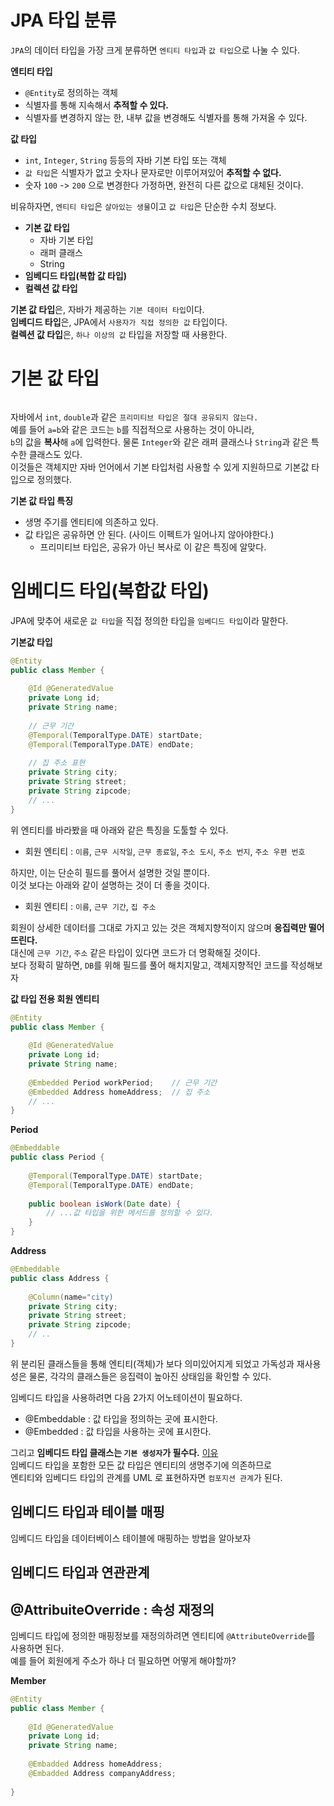 # JPA 타입 분류
`JPA`의 데이터 타입을 가장 크게 분류하면 `엔티티 타입`과 `값 타입`으로 나눌 수 있다.     

**엔티티 타입**
* `@Entity`로 정의하는 객체         
* 식별자를 통해 지속해서 **추적할 수 있다.**
* 식별자를 변경하지 않는 한, 내부 값을 변경해도 식별자를 통해 가져올 수 있다.
      
**값 타입**    
* `int`, `Integer`, `String` 등등의 자바 기본 타입 또는 객체            
* `값 타입`은 식별자가 없고 숫자나 문자로만 이루어져있어 **추적할 수 없다.**               
* 숫자 `100` -> `200` 으로 변경한다 가정하면, 완전히 다른 값으로 대체된 것이다.      
   
비유하자면, `엔티티 타입`은 `살아있는 생물`이고 `값 타입`은 단순한 수치 정보다.   
     
* **기본 값 타입**   
  * 자바 기본 타입
  * 래퍼 클래스
  * String
* **임베디드 타입(복합 값 타입)**  
* **컬렉션 값 타입**    
  
**기본 값 타입**은, 자바가 제공하는 `기본 데이터 타입`이다.      
**임베디드 타입**은, JPA에서 `사용자가 직접 정의한 값` 타입이다.     
**컬렉션 값 타입**은, `하나 이상의 값` 타입을 저장할 때 사용한다.     
   
# 기본 값 타입   

```java
```

자바에서 `int`, `double`과 같은 `프리미티브 타입은 절대 공유되지 않는다.`        
예를 들어 `a=b`와 같은 코드는 `b`를 직접적으로 사용하는 것이 아니라,        
`b`의 값을 **복사**해 `a`에 입력한다. 물론 `Integer`와 같은 래퍼 클래스나 `String`과 같은 특수한 클래스도 있다.      
이것들은 객체지만 자바 언어에서 기본 타입처럼 사용할 수 있게 지원하므로 기본값 타입으로 정의했다.       
     
**기본 값 타입 특징**      
* 생명 주기를 엔티티에 의존하고 있다.       
* 값 타입은 공유하면 안 된다. (사이드 이펙트가 일어나지 않아야한다.)     
    * 프리미티브 타입은, 공유가 아닌 복사로 이 같은 특징에 알맞다.         
     
       
# 임베디드 타입(복합값 타입)     
JPA에 맞추어 새로운 `값 타입`을 직접 정의한 타입을 `임베디드 타입`이라 말한다.         
    
**기본값 타입**
```java
@Entity
public class Member {
    
    @Id @GeneratedValue
    private Long id;
    private String name;
    
    // 근무 기간
    @Temporal(TemporalType.DATE) startDate;
    @Temporal(TemporalType.DATE) endDate;
    
    // 집 주소 표현
    private String city;
    private String street;
    private String zipcode;
    // ...
}
```
위 엔티티를 바라봤을 때 아래와 같은 특징을 도툴할 수 있다.   

* 회원 엔티티 : `이름`, `근무 시작일`, `근무 종료일`, `주소 도시`, `주소 번지`, `주소 우편 번호`    

하지만, 이는 단순히 필드를 풀어서 설명한 것일 뿐이다.    
이것 보다는 아래와 같이 설명하는 것이 더 좋을 것이다.   

* 회원 엔티티 : `이름`, `근무 기간`, `집 주소`   

회원이 상세한 데이터를 그대로 가지고 있는 것은 객체지향적이지 않으며 **응집력만 떨어뜨린다.**   
대신에 `근무 기간`, `주소` 같은 타입이 있다면 코드가 더 명확해질 것이다.       
보다 정확히 말하면, `DB`를 위해 필드를 풀어 해치지말고, 객체지향적인 코드를 작성해보자       

**값 타입 전용 회원 엔티티**
```java
@Entity
public class Member {
    
    @Id @GeneratedValue
    private Long id;
    private String name;
    
    @Embedded Period workPeriod;    // 근무 기간 
    @Embedded Address homeAddress;  // 집 주소  
    // ...
}
```
**Period**
```java
@Embeddable
public class Period {
    
    @Temporal(TemporalType.DATE) startDate;
    @Temporal(TemporalType.DATE) endDate;
    
    public boolean isWork(Date date) {
        // ...값 타입을 위한 메서드를 정의할 수 있다.   
    }
}
```

**Address**
```java
@Embeddable
public class Address {
    
    @Column(name="city)
    private String city;
    private String street;
    private String zipcode;
    // ..
}
```

위 분리된 클래스들을 통해 엔티티(객체)가 보다 의미있어지게 되었고
가독성과 재사용성은 물론, 각각의 클래스들은 응집력이 높아진 상태임을 확인할 수 있다.       
  
임베디드 타입을 사용하려면 다음 2가지 어노테이션이 필요하다.      
   
* @Embeddable : 값 타입을 정의하는 곳에 표시한다.     
* @Embedded : 값 타입을 사용하는 곳에 표시한다.     

그리고 **임베디드 타입 클래스는 `기본 생성자`가 필수다.** [이유](https://dundung.tistory.com/222)   
임베디드 타입을 포함한 모든 값 타입은 엔티티의 생명주기에 의존하므로       
엔티티와 임베디드 타입의 관계를 UML 로 표현하자면 `컴포지션 관계`가 된다.    
   
## 임베디드 타입과 테이블 매핑   
임베디드 타입을 데이터베이스 테이블에 매핑하는 방법을 알아보자   

## 임베디드 타입과 연관관계  

## @AttribuiteOverride : 속성 재정의   
임베디드 타입에 정의한 매핑정보를 재정의하려면 엔티티에 `@AttributeOverride`를 사용하면 된다.   
예를 들어 회원에게 주소가 하나 더 필요하면 어떻게 해야할까?   

**Member**
```java
@Entity
public class Member {
    
    @Id @GeneratedValue
    private Long id;
    private String name;
    
    @Embadded Address homeAddress;
    @Embadded Address companyAddress;
    
}
```


  


